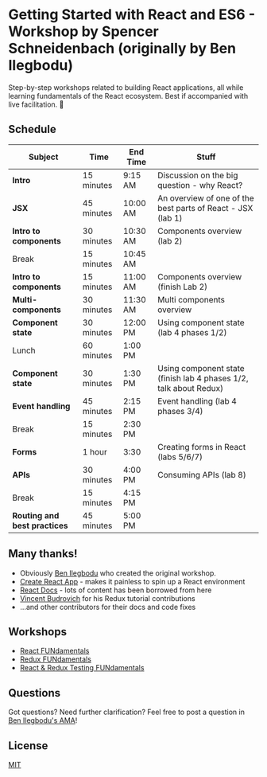 # Getting Started with React and ES6 - Workshop by Spencer Schneidenbach (originally by Ben Ilegbodu)

Step-by-step workshops related to building React applications, all while learning fundamentals of the React ecosystem. Best if accompanied with live facilitation. 🙂

## Schedule

Subject | Time | End Time | Stuff
------- | ---- | -------- | -------
**Intro** | 15 minutes | 9:15 AM | Discussion on the big question - why React? 
**JSX** | 45 minutes | 10:00 AM | An overview of one of the best parts of React - JSX (lab 1)
**Intro to components** | 30 minutes | 10:30 AM | Components overview (lab 2)
Break | 15 minutes | 10:45 AM
**Intro to components** | 15 minutes | 11:00 AM | Components overview (finish Lab 2)
**Multi-components** | 30 minutes | 11:30 AM | Multi components overview
**Component state** | 30 minutes | 12:00 PM | Using component state (lab 4 phases 1/2)
Lunch | 60 minutes | 1:00 PM
**Component state** | 30 minutes | 1:30 PM | Using component state (finish lab 4 phases 1/2, talk about Redux)
**Event handling** | 45 minutes | 2:15 PM | Event handling (lab 4 phases 3/4)
Break | 15 minutes | 2:30 PM
**Forms** | 1 hour | 3:30 | Creating forms in React (labs 5/6/7)
**APIs** | 30 minutes | 4:00 PM | Consuming APIs (lab 8)
Break | 15 minutes | 4:15 PM
**Routing and best practices** | 45 minutes | 5:00 PM

## Many thanks!

- Obviously [Ben Ilegbodu](https://github.com/benmvp) who created the original workshop.
- [Create React App](https://github.com/facebookincubator/create-react-app) - makes it painless to spin up a React environment
- [React Docs](http://facebook.github.io/react) - lots of content has been borrowed from here
- [Vincent Budrovich](https://github.com/vwb) for his Redux tutorial contributions
- ...and other contributors for their docs and code fixes

## Workshops

- [React FUNdamentals](src/react/)
- [Redux FUNdamentals](src/redux/)
- [React & Redux Testing FUNdamentals](src/testing/)

## Questions

Got questions? Need further clarification? Feel free to post a question in [Ben Ilegbodu's AMA](http://www.benmvp.com/ama/)!

## License

[MIT](LICENSE)
